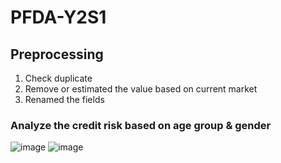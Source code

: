 # PFDA-Y2S1

## Preprocessing
1. Check duplicate
2. Remove or estimated the value based on current market
3. Renamed the fields

### Analyze the credit risk based on age group & gender
![image](https://github.com/user-attachments/assets/5b7a67c2-237d-4e34-98be-affb3c3748b2)
![image](https://github.com/user-attachments/assets/0ed69be0-27ff-4d68-9a46-18267251da2e)
